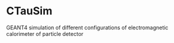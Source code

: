 # CTauSim
GEANT4 simulation of different configurations of electromagnetic calorimeter of particle detector
